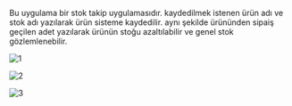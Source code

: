 Bu uygulama bir stok takip uygulamasıdır. kaydedilmek istenen ürün adı ve stok adı yazılarak ürün sisteme kaydedilir. aynı şekilde ürününden sipaiş geçilen adet yazılarak ürünün stoğu azaltılabilir ve genel stok gözlemlenebilir.

![1](https://github.com/YusufSural/StokTakip-07/assets/84929731/1ea2d365-83bd-4c36-b207-0122ea3f7512)

![2](https://github.com/YusufSural/StokTakip-07/assets/84929731/164c2c79-a5af-4f84-8f84-119a44dd9e52)

![3](https://github.com/YusufSural/StokTakip-07/assets/84929731/0bedba7b-f00a-4c4f-9b7f-cd4a03cb2648)
